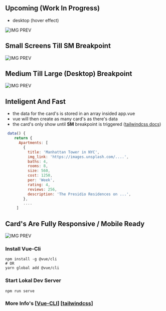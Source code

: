## Upcoming (Work In Progress)

- desktop (hover effect)

![IMG PREV](https://www.awesomescreenshot.com/upload/1417516/1457799/19596f81-6018-49ba-53ed-07d830aca214.png "Cards")


## Small Screens Till SM Breakpoint
![IMG PREV](https://www.awesomescreenshot.com/upload/1417516/1457799/daad7543-acfb-4e05-6d7b-1413424fc9ce.png "Cards")

## Medium Till Large (Desktop) Breakpoint
![IMG PREV](http://awesomescreenshot.com/upload/1417516/1457799/b0d63b4b-7d9f-42af-7853-b3553e780cbe.png "Cards")


## Inteligent And Fast
- the data for the card's is stored in an array insided app.vue
- vue will then create as many card's as there's data
- the card's only show until **SM** breakpoint is triggered ([tailwindcss docs](https://tailwindcss.com/docs/breakpoints#app))

```javascript
 data() {
    return {
      Apartments: [
        {
          title: 'Manhattan Tower in NYC',
          img_link: 'https://images.unsplash.com/....',
          baths: 4,
          rooms: 8,
          size: 560,
          cost: 1250,
          per: 'Week',
          rating: 4,
          reviews: 256,
          description: 'The Presidio Residences on ...',
        },
        ....
     ]
```
## Card's Are Fully Responsive / Mobile Ready

![IMG PREV](https://s3.amazonaws.com/awesomescreenshot/upload/1417516/1457799/10e1acef-3c58-4441-4e8e-f73881eea543.png?AWSAccessKeyId=AKIAJSCJQ2NM3XLFPVKA&Expires=1598948943&Signature=qdazsdnEiJiLADc0O5eTybNht%2Fo%3D "Title")


### Install Vue-Cli
```
npm install -g @vue/cli
# OR
yarn global add @vue/cli
```
### Start Lokal Dev Server
```
npm run serve
```
### More Info's [[Vue-CLI](https://cli.vuejs.org/)] [[tailwindcss](https://tailwindcss.com/docs/installation)]


